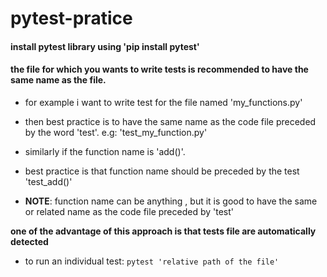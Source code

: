 # pytest-pratice

#### install pytest library using 'pip install pytest'

#### the file for which you wants to write tests is recommended to have the same name as the file.

* for example i want to write test for the file named 'my_functions.py'
* then best practice is to have the same name as the code file preceded by the word 'test'. e.g:  'test_my_function.py'

* similarly if the function name is 'add()'. 
* best practice is that function name should be preceded by the test 'test_add()'
* **NOTE**: function name can be anything , but it is good to have the same or related name as the code file preceded by 'test'

**one of the advantage of this approach is that tests file are automatically detected**

* to run an individual test:  `pytest 'relative path of the file' `

